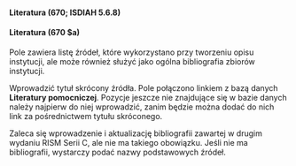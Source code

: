 #### Literatura (670; ISDIAH 5.6.8)

#### Literatura (670 $a)
Pole zawiera listę źródeł, które wykorzystano przy tworzeniu opisu instytucji, ale może również służyć jako ogólna bibliografia zbiorów instytucji.  

Wprowadzić tytuł skrócony źródła. Pole połączono linkiem z bazą danych **Literatury pomocniczej**. Pozycje jeszcze nie znajdujące się w bazie danych należy najpierw do niej wprowadzić, zanim będzie można dodać do nich link za pośrednictwem tytułu skróconego.

Zaleca się wprowadzenie i aktualizację bibliografii zawartej w drugim wydaniu RISM Serii C, ale nie ma takiego obowiązku. Jeśli nie ma bibliografii, wystarczy podać nazwy podstawowych źródeł.
